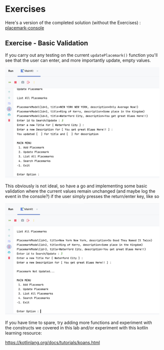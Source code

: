 # Exercises

Here's a version of the completed solution (without the Exercises) : [placemark-console](archives/placemark-console02.zip)

## Exercise - Basic Validation

If you carry out any testing on the current `updatePlacemark()` function you'll see that the user can enter, and more importantly update, empty values.

![](img/07.png)

This obviously is not ideal, so have a go and implementing some basic validation where the current values remain unchanged (and maybe log the event in the console?) if the user simply presses the return/enter key, like so

![](img/08.png)

If you have time to spare, try adding more functions and experiment with the constructs we covered in this lab and/or experiment with this kotlin learning resource:

<https://kotlinlang.org/docs/tutorials/koans.html>
